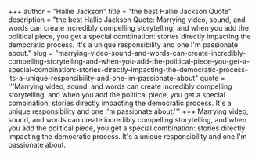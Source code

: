 +++
author = "Hallie Jackson"
title = "the best Hallie Jackson Quote"
description = "the best Hallie Jackson Quote: Marrying video, sound, and words can create incredibly compelling storytelling, and when you add the political piece, you get a special combination: stories directly impacting the democratic process. It's a unique responsibility and one I'm passionate about."
slug = "marrying-video-sound-and-words-can-create-incredibly-compelling-storytelling-and-when-you-add-the-political-piece-you-get-a-special-combination:-stories-directly-impacting-the-democratic-process-its-a-unique-responsibility-and-one-im-passionate-about"
quote = '''Marrying video, sound, and words can create incredibly compelling storytelling, and when you add the political piece, you get a special combination: stories directly impacting the democratic process. It's a unique responsibility and one I'm passionate about.'''
+++
Marrying video, sound, and words can create incredibly compelling storytelling, and when you add the political piece, you get a special combination: stories directly impacting the democratic process. It's a unique responsibility and one I'm passionate about.

